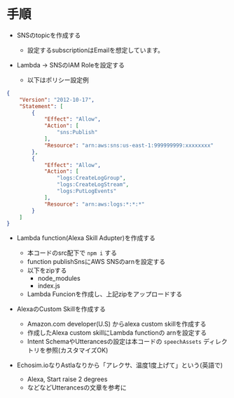 # 手順

- SNSのtopicを作成する
  - 設定するsubscriptionはEmailを想定しています。

- Lambda -> SNSのIAM Roleを設定する
  - 以下はポリシー設定例

```json
{
    "Version": "2012-10-17",
    "Statement": [
        {
            "Effect": "Allow",
            "Action": [
                "sns:Publish"
            ],
            "Resource": "arn:aws:sns:us-east-1:999999999:xxxxxxxx"
        },
        {
            "Effect": "Allow",
            "Action": [
                "logs:CreateLogGroup",
                "logs:CreateLogStream",
                "logs:PutLogEvents"
            ],
            "Resource": "arn:aws:logs:*:*:*"
        }
    ]
}
```

- Lambda function(Alexa Skill Adupter)を作成する
  - 本コードのsrc配下で `npm i` する
  - function publishSnsにAWS SNSのarnを設定する
  - 以下をzipする
    - node_modules
    - index.js
  - Lambda Funcionを作成し、上記zipをアップロードする

- AlexaのCustom Skillを作成する
  - Amazon.com developer(U.S) からalexa custom skillを作成する
  - 作成したAlexa custom skillにLambda functionの arnを設定する
  - Intent SchemaやUtterancesの設定は本コードの `speechAssets` ディレクトリを参照(カスタマイズOK)

- Echosim.ioなりAstlaなりから「アレクサ、温度1度上げて」という(英語で)
  - Alexa, Start raise 2 degrees
  - などなどUtterancesの文章を参考に
